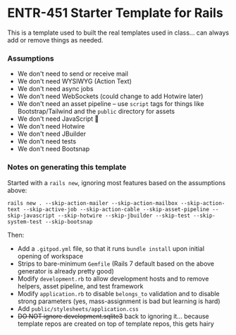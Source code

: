 # ENTR-451 Starter Template for Rails

This is a template used to built the real templates used in class... can always add or remove things as needed.

### Assumptions

- We don't need to send or receive mail
- We don't need WYSIWYG (Action Text)
- We don't need async jobs
- We don't need WebSockets (could change to add Hotwire later)
- We don't need an asset pipeline – use `script` tags for things like Bootstrap/Tailwind and the `public` directory for assets
- We don't need JavaScript 🤘
- We don't need Hotwire
- We don't need JBuilder
- We don't need tests
- We don't need Bootsnap

### Notes on generating this template

Started with a `rails new`, ignoring most features based on the assumptions above:

```
rails new . --skip-action-mailer --skip-action-mailbox --skip-action-text --skip-active-job --skip-action-cable --skip-asset-pipeline --skip-javascript --skip-hotwire --skip-jbuilder --skip-test --skip-system-test --skip-bootsnap
```

Then:

- Add a `.gitpod.yml` file, so that it runs `bundle install` upon initial opening of workspace
- Strips to bare-minimum `Gemfile` (Rails 7 default based on the above generator is already pretty good)
- Modify `development.rb` to allow development hosts and to remove helpers, asset pipeline, and test framework
- Modify `application.rb` to disable `belongs_to` validation and to disable strong parameters (yes, mass-assignment is bad but learning is hard)
- Add `public/stylesheets/application.css`
- ~~DO NOT ignore development.sqlite3~~ back to ignoring it... because template repos are created on top of template repos, this gets hairy
